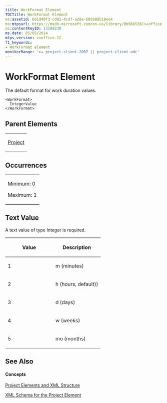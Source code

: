 ```yaml
---
title: WorkFormat Element
TOCTitle: WorkFormat Element
ms:assetid: 6d1d40f3-cd02-4cd7-a28e-605b88518ee4
ms:mtpsurl: https://msdn.microsoft.com/en-us/library/Bb968538(v=office.12)
ms:contentKeyID: 13188230
ms.date: 05/05/2014
mtps_version: v=office.12
f1_keywords:
- WorkFormat element
monikerRange: '>= project-client-2007 || project-client-odc'
---
```


# WorkFormat Element




The default format for work duration values.

    <WorkFormat>
      IntegerValue
    </WorkFormat>

## Parent Elements

<table>
<colgroup>
<col style="width: 100%" />
</colgroup>
<tbody>
<tr class="odd">
<td><p><a href="project-element.md">Project</a></p></td>
</tr>
</tbody>
</table>

## Occurrences

<table>
<colgroup>
<col style="width: 100%" />
</colgroup>
<tbody>
<tr class="odd">
<td><p>Minimum: 0</p>
<p>Maximum: 1</p></td>
</tr>
</tbody>
</table>

## Text Value

A text value of type Integer is required.

<table>
<colgroup>
<col style="width: 50%" />
<col style="width: 50%" />
</colgroup>
<thead>
<tr class="header">
<th><p>Value</p></th>
<th><p>Description</p></th>
</tr>
</thead>
<tbody>
<tr class="odd">
<td><p>1</p></td>
<td><p>m (minutes)</p></td>
</tr>
<tr class="even">
<td><p>2</p></td>
<td><p>h (hours, default))</p></td>
</tr>
<tr class="odd">
<td><p>3</p></td>
<td><p>d (days)</p></td>
</tr>
<tr class="even">
<td><p>4</p></td>
<td><p>w (weeks)</p></td>
</tr>
<tr class="odd">
<td><p>5</p></td>
<td><p>mo (months)</p></td>
</tr>
</tbody>
</table>

## See Also

#### Concepts

[Project Elements and XML Structure](project-elements-and-xml-structure.md)

[XML Schema for the Project Element](xml-schema-for-the-project-element.md)

